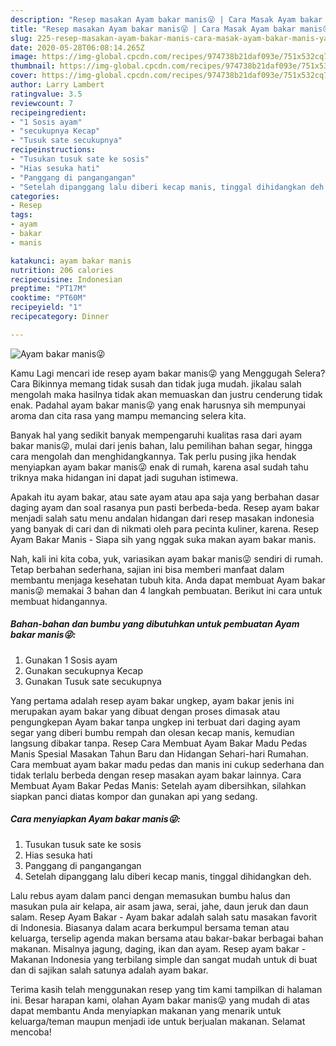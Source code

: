 ```yaml
---
description: "Resep masakan Ayam bakar manis😜 | Cara Masak Ayam bakar manis😜 Yang Menggugah Selera"
title: "Resep masakan Ayam bakar manis😜 | Cara Masak Ayam bakar manis😜 Yang Menggugah Selera"
slug: 225-resep-masakan-ayam-bakar-manis-cara-masak-ayam-bakar-manis-yang-menggugah-selera
date: 2020-05-28T06:08:14.265Z
image: https://img-global.cpcdn.com/recipes/974738b21daf093e/751x532cq70/ayam-bakar-manis😜-foto-resep-utama.jpg
thumbnail: https://img-global.cpcdn.com/recipes/974738b21daf093e/751x532cq70/ayam-bakar-manis😜-foto-resep-utama.jpg
cover: https://img-global.cpcdn.com/recipes/974738b21daf093e/751x532cq70/ayam-bakar-manis😜-foto-resep-utama.jpg
author: Larry Lambert
ratingvalue: 3.5
reviewcount: 7
recipeingredient:
- "1 Sosis ayam"
- "secukupnya Kecap"
- "Tusuk sate secukupnya"
recipeinstructions:
- "Tusukan tusuk sate ke sosis"
- "Hias sesuka hati"
- "Panggang di pangangangan"
- "Setelah dipanggang lalu diberi kecap manis, tinggal dihidangkan deh."
categories:
- Resep
tags:
- ayam
- bakar
- manis

katakunci: ayam bakar manis 
nutrition: 206 calories
recipecuisine: Indonesian
preptime: "PT17M"
cooktime: "PT60M"
recipeyield: "1"
recipecategory: Dinner

---
```



![Ayam bakar manis😜](https://img-global.cpcdn.com/recipes/974738b21daf093e/751x532cq70/ayam-bakar-manis😜-foto-resep-utama.jpg)

Kamu Lagi mencari ide resep ayam bakar manis😜 yang Menggugah Selera? Cara Bikinnya memang tidak susah dan tidak juga mudah. jikalau salah mengolah maka hasilnya tidak akan memuaskan dan justru cenderung tidak enak. Padahal ayam bakar manis😜 yang enak harusnya sih mempunyai aroma dan cita rasa yang mampu memancing selera kita.

Banyak hal yang sedikit banyak mempengaruhi kualitas rasa dari ayam bakar manis😜, mulai dari jenis bahan, lalu pemilihan bahan segar, hingga cara mengolah dan menghidangkannya. Tak perlu pusing jika hendak menyiapkan ayam bakar manis😜 enak di rumah, karena asal sudah tahu triknya maka hidangan ini dapat jadi suguhan istimewa.

Apakah itu ayam bakar, atau sate ayam atau apa saja yang berbahan dasar daging ayam dan soal rasanya pun pasti berbeda-beda. Resep ayam bakar menjadi salah satu menu andalan hidangan dari resep masakan indonesia yang banyak di cari dan di nikmati oleh para pecinta kuliner, karena. Resep Ayam Bakar Manis - Siapa sih yang nggak suka makan ayam bakar manis.


Nah, kali ini kita coba, yuk, variasikan ayam bakar manis😜 sendiri di rumah. Tetap berbahan sederhana, sajian ini bisa memberi manfaat dalam membantu menjaga kesehatan tubuh kita. Anda dapat membuat Ayam bakar manis😜 memakai 3 bahan dan 4 langkah pembuatan. Berikut ini cara untuk membuat hidangannya.

<!--inarticleads1-->

##### Bahan-bahan dan bumbu yang dibutuhkan untuk pembuatan Ayam bakar manis😜:

1. Gunakan 1 Sosis ayam
1. Gunakan secukupnya Kecap
1. Gunakan Tusuk sate secukupnya


Yang pertama adalah resep ayam bakar ungkep, ayam bakar jenis ini merupakan ayam bakar yang dibuat dengan proses dimasak atau pengungkepan Ayam bakar tanpa ungkep ini terbuat dari daging ayam segar yang diberi bumbu rempah dan olesan kecap manis, kemudian langsung dibakar tanpa. Resep Cara Membuat Ayam Bakar Madu Pedas Manis Spesial Masakan Tahun Baru dan Hidangan Sehari-hari Rumahan. Cara membuat ayam bakar madu pedas dan manis ini cukup sederhana dan tidak terlalu berbeda dengan resep masakan ayam bakar lainnya. Cara Membuat Ayam Bakar Pedas Manis: Setelah ayam dibersihkan, silahkan siapkan panci diatas kompor dan gunakan api yang sedang. 

<!--inarticleads2-->

##### Cara menyiapkan Ayam bakar manis😜:

1. Tusukan tusuk sate ke sosis
1. Hias sesuka hati
1. Panggang di pangangangan
1. Setelah dipanggang lalu diberi kecap manis, tinggal dihidangkan deh.


Lalu rebus ayam dalam panci dengan memasukan bumbu halus dan masukan pula air kelapa, air asam jawa, serai, jahe, daun jeruk dan daun salam. Resep Ayam Bakar - Ayam bakar adalah salah satu masakan favorit di Indonesia. Biasanya dalam acara berkumpul bersama teman atau keluarga, terselip agenda makan bersama atau bakar-bakar berbagai bahan makanan. Misalnya jagung, daging, ikan dan ayam. Resep ayam bakar - Makanan Indonesia yang terbilang simple dan sangat mudah untuk di buat dan di sajikan salah satunya adalah ayam bakar. 

Terima kasih telah menggunakan resep yang tim kami tampilkan di halaman ini. Besar harapan kami, olahan Ayam bakar manis😜 yang mudah di atas dapat membantu Anda menyiapkan makanan yang menarik untuk keluarga/teman maupun menjadi ide untuk berjualan makanan. Selamat mencoba!
